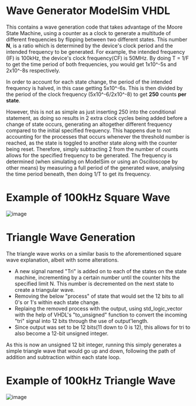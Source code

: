 # Wave Generator ModelSim VHDL
This contains a wave generation code that takes advantage of the Moore State Machine, using a counter as a clock to generate a multitude of different frequencies by flipping between two different states. This number **N**, is a ratio which is determined by the device's clock period and the intended frequency to be generated. For example, the intended frequency (IF) is 100kHz, the device's clock frequency(CF) is 50MHz. By doing T = 1/F to get  the time period of both frequencies, you would get 1x10^-5s and 2x10^-8s respectively. 

In order to account for each state change, the period of the intended frequency is halved, in this case getting 5x10^-6s. This is then divided by the period of the clock frequency (5x10^-6/2x10^-8) to get **250** counts **per state**.

However, this is not as simple as just inserting 250 into the conditional statement, as doing so results in 2 extra clock cycles being added before a change of state occurs, generating an altogether different frequency compared to the initial specified frequency. This happens due to not accounting for the processes that occurs whenever the threshold number is reached, as the state is toggled to another state along with the counter being reset. 
Therefore, simply subtracting 2 from the number of counts allows for the specified frequency to be generated. The frequency is determined (when simulating on ModelSim or using an Oscilloscope by other means) by measuring a full period of the generated wave, analysing the time period beneath, then doing 1/T to get its frequency.

# Example of 100kHz Square Wave 
![image](https://user-images.githubusercontent.com/48869133/165290150-3b63f810-d766-4260-8ef4-2f6a10fa914c.png)


# Triangle Wave Generation
The triangle wave works on a similar basis to the aforementioned square wave explanation, albeit with some alterations.
- A new signal named "Tri" is added on to each of the states on the state machine, incrementing by a certain number until the counter hits the specified limit N. This number is decremented on the next state to create a triangular wave.
- Removing the below "process" of state that would set the 12 bits to all 0's or 1's within each state change.
- Replaing the removed process with the output, using std_logic_vector with the help of VHDL's "to_unsigned" function to convert the incoming "tri" signal into 12 bits through the use of output'length.
- Since output was set to be 12 bits(11 down to 0 is 12), this allows for tri to also become a 12-bit unsigned integer.

As this is now an unsigned 12 bit integer, running this simply generates a simple triangle wave that would go up and down, following the path of addition and subtraction within each state loop.

# Example of 100kHz Triangle Wave
![image](https://user-images.githubusercontent.com/48869133/165292695-de869ba8-8435-4384-8bf7-637022981ddb.png)





